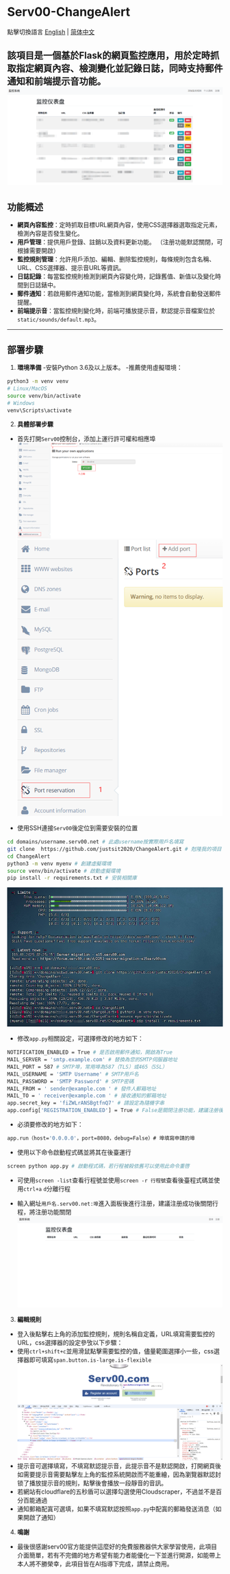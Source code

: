# Serv00-ChangeAlert
點擊切換語言 [English](README.md) | [简体中文](README.zh_CN.md)

該項目是一個基於Flask的網頁監控應用，用於定時抓取指定網頁內容、檢測變化並記錄日誌，同時支持郵件通知和前端提示音功能。
![img](static/image/readme/0.png)
---

## 功能概述

- **網頁內容監控**：定時抓取目標URL網頁內容，使用CSS選擇器選取指定元素，檢測內容是否發生變化。
- **用戶管理**：提供用戶登錄、註銷以及資料更新功能。 （注册功能默認關閉，可根據需要開啟）
- **監控規則管理**：允許用戶添加、編輯、删除監控規則，每條規則包含名稱、URL、CSS選擇器、提示音URL等資訊。
- **日誌記錄**：每當監控規則檢測到網頁內容變化時，記錄舊值、新值以及變化時間到日誌錶中。
- **郵件通知**：若啟用郵件通知功能，當檢測到網頁變化時，系統會自動發送郵件提醒。
- **前端提示音**：當監控規則變化時，前端可播放提示音，默認提示音檔案位於`static/sounds/default.mp3`。

---

## 部署步驟

1. **環境準備**
-安裝Python 3.6及以上版本。
-推薦使用虛擬環境：
```bash
python3 -m venv venv
# Linux/MacOS
source venv/bin/activate
# Windows
venv\Scripts\activate
```

2. **具體部署步驟**
- 首先打開``Serv00``控制台，添加上運行許可權和相應埠![img](static/image/readme/1.png)![img](static/image/readme/2.png)
   
- 使用SSH連接``Serv00``後定位到需要安裝的位置
   
```bash
cd domains/username.serv00.net # 此處username按實際用戶名填寫
git clone  https://github.com/justsit2020/ChangeAlert.git # 尅隆我的項目
cd ChangeAlert
python3 -m venv myenv # 創建虛擬環境
source venv/bin/activate # 啟動虛擬環境
pip install -r requirements.txt # 安裝相關庫
```
   

![img](static/image/readme/3.png)
   
- 修改``app.py``相關設定，可選擇修改的地方如下：
     
```bash
NOTIFICATION_ENABLED = True # 是否啟用郵件通知，開啟為True
MAIL_SERVER = 'smtp.example.com' # 替換為您的SMTP伺服器地址
MAIL_PORT = 587 # SMTP埠，常用埠為587（TLS）或465（SSL）
MAIL_USERNAME = 'SMTP Username' # SMTP用戶名
MAIL_PASSWORD = 'SMTP Password' # SMTP密碼
MAIL_FROM = ' sender@example.com ' # 發件人郵箱地址
MAIL_TO = ' receiver@example.com ' # 接收通知的郵箱地址
app.secret_key = 'fiZWLrANSBgtfnQ7' # 請設定為隨機字串
app.config['REGISTRATION_ENABLED'] = True # False是關閉注册功能，建議注册後關閉
```
     
- 必須要修改的地方如下：
```bash
app.run（host='0.0.0.0'，port=8080，debug=False）# 埠填寫申請的埠
```
     
- 使用以下命令啟動程式碼並將其在後臺運行
```bash
screen python app.py # 啟動程式碼，若行程被殺依舊可以使用此命令重啓
```
     
- 可使用``screen -list``查看行程號並使用``screen -r 行程號``查看後臺程式碼並使用``ctrl+a`` ``d``分離行程
   
- 輸入網址``用戶名.serv00.net:埠``進入面板後進行注册，建議注册成功後關閉行程，將注册功能關閉
![img](static/image/readme/4.png)
3. **編輯規則**
- 登入後點擊右上角的添加監控規則，規則名稱自定義，URL填寫需要監控的URL，css選擇器的設定參攷以下步驟：
- 使用``ctrl+shift+c``並用滑鼠點擊需要監控的值，儘量範圍選擇小一些，css選擇器即可填寫``span.button.is-large.is-flexible``![img](static/image/readme/5.png)
- 提示音可選擇填寫，不填寫默認提示音，此提示音不是默認開啟，打開網頁後如需要提示音需要點擊左上角的監控系統開啟而不能重繪，因為瀏覽器默認封锁了播放提示音的規則，點擊後會播放一段靜音的音訊。
- 若網站有cloudflare的五秒盾可以選擇勾選使用Cloudscraper，不過並不是百分百能通過
- 通知郵箱配寘可選填，如果不填寫默認按照``app.py``中配寘的郵箱發送消息（如果開啟了通知）

4. **鳴謝**
- 最後很感謝serv00官方能提供這麼好的免費服務器供大家學習使用，此項目介面簡單，若有不完備的地方希望有能力者能優化一下並進行開源，如能帶上本人將不勝榮幸，此項目皆在AI指導下完成，請禁止商用。
